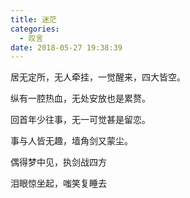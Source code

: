 ```yaml
---
title: 迷茫
categories:
  - 叹言
date: 2018-05-27 19:38:39
---
```

<p></p>
<!-- more -->

居无定所，无人牵挂，一觉醒来，四大皆空。

纵有一腔热血，无处安放也是累赘。

回首年少往事，无一可觉甚是留恋。

事与人皆无趣，墙角剑又蒙尘。

偶得梦中见，执剑战四方

泪眼惊坐起，嗤笑复睡去
